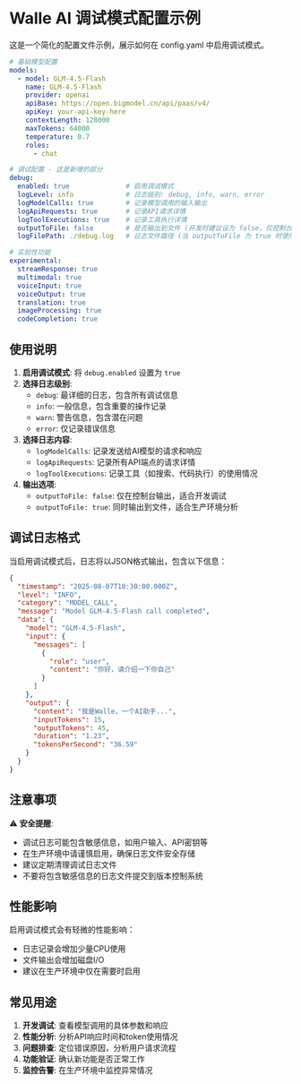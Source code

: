 # Walle AI 调试模式配置示例

这是一个简化的配置文件示例，展示如何在 config.yaml 中启用调试模式。

```yaml
# 基础模型配置
models:
  - model: GLM-4.5-Flash
    name: GLM-4.5-Flash
    provider: openai
    apiBase: https://open.bigmodel.cn/api/paas/v4/
    apiKey: your-api-key-here
    contextLength: 128000
    maxTokens: 64000
    temperature: 0.7
    roles:
      - chat

# 调试配置 - 这是新增的部分
debug:
  enabled: true              # 启用调试模式
  logLevel: info             # 日志级别: debug, info, warn, error
  logModelCalls: true        # 记录模型调用的输入输出
  logApiRequests: true       # 记录API请求详情
  logToolExecutions: true    # 记录工具执行详情
  outputToFile: false        # 是否输出到文件 (开发时建议设为 false，仅控制台输出)
  logFilePath: ./debug.log   # 日志文件路径 (当 outputToFile 为 true 时使用)

# 实验性功能
experimental:
  streamResponse: true
  multimodal: true
  voiceInput: true
  voiceOutput: true
  translation: true
  imageProcessing: true
  codeCompletion: true
```

## 使用说明

1. **启用调试模式**: 将 `debug.enabled` 设置为 `true`
2. **选择日志级别**: 
   - `debug`: 最详细的日志，包含所有调试信息
   - `info`: 一般信息，包含重要的操作记录
   - `warn`: 警告信息，包含潜在问题
   - `error`: 仅记录错误信息
3. **选择日志内容**:
   - `logModelCalls`: 记录发送给AI模型的请求和响应
   - `logApiRequests`: 记录所有API端点的请求详情
   - `logToolExecutions`: 记录工具（如搜索、代码执行）的使用情况
4. **输出选项**:
   - `outputToFile: false`: 仅在控制台输出，适合开发调试
   - `outputToFile: true`: 同时输出到文件，适合生产环境分析

## 调试日志格式

当启用调试模式后，日志将以JSON格式输出，包含以下信息：

```json
{
  "timestamp": "2025-08-07T10:30:00.000Z",
  "level": "INFO",
  "category": "MODEL_CALL",
  "message": "Model GLM-4.5-Flash call completed",
  "data": {
    "model": "GLM-4.5-Flash",
    "input": {
      "messages": [
        {
          "role": "user",
          "content": "你好，请介绍一下你自己"
        }
      ]
    },
    "output": {
      "content": "我是Walle，一个AI助手...",
      "inputTokens": 15,
      "outputTokens": 45,
      "duration": "1.23",
      "tokensPerSecond": "36.59"
    }
  }
}
```

## 注意事项

⚠️ **安全提醒**:
- 调试日志可能包含敏感信息，如用户输入、API密钥等
- 在生产环境中请谨慎启用，确保日志文件安全存储
- 建议定期清理调试日志文件
- 不要将包含敏感信息的日志文件提交到版本控制系统

## 性能影响

启用调试模式会有轻微的性能影响：
- 日志记录会增加少量CPU使用
- 文件输出会增加磁盘I/O
- 建议在生产环境中仅在需要时启用

## 常见用途

1. **开发调试**: 查看模型调用的具体参数和响应
2. **性能分析**: 分析API响应时间和token使用情况
3. **问题排查**: 定位错误原因，分析用户请求流程
4. **功能验证**: 确认新功能是否正常工作
5. **监控告警**: 在生产环境中监控异常情况
